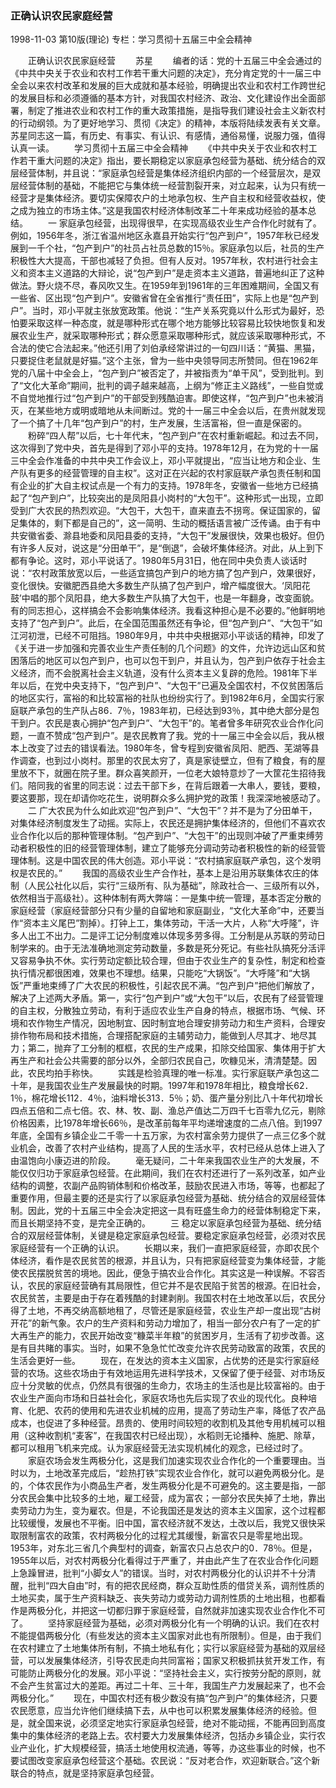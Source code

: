 ### 正确认识农民家庭经营

1998-11-03
第10版(理论)
专栏：学习贯彻十五届三中全会精神

　　正确认识农民家庭经营
　　苏星
　　编者的话：党的十五届三中全会通过的《中共中央关于农业和农村工作若干重大问题的决定》，充分肯定党的十一届三中全会以来农村改革和发展的巨大成就和基本经验，明确提出农业和农村工作跨世纪的发展目标和必须遵循的基本方针，对我国农村经济、政治、文化建设作出全面部署，制定了推进农业和农村工作的重大政策措施，是指导我们建设社会主义新农村的行动纲领。为了更好地学习、贯彻《决定》的精神，本版将陆续发表有关文章。苏星同志这一篇，有历史、有事实、有认识、有感情，通俗易懂，说服力强，值得认真一读。
　　学习贯彻十五届三中全会精神
　　《中共中央关于农业和农村工作若干重大问题的决定》指出，要长期稳定以家庭承包经营为基础、统分结合的双层经营体制，并且说：“家庭承包经营是集体经济组织内部的一个经营层次，是双层经营体制的基础，不能把它与集体统一经营割裂开来，对立起来，认为只有统一经营才是集体经济。要切实保障农户的土地承包权、生产自主权和经营收益权，使之成为独立的市场主体。”这是我国农村经济体制改革二十年来成功经验的基本总结。
　　一
    家庭承包经营，出现得很早，在实现高级农业生产合作化时就有了。例如，1956年冬，浙江省温州地区永嘉县开始实行“包产到户”，1957年秋已经发展到一千个社，“包产到户”的社员占社员总数的15％。家庭承包以后，社员的生产积极性大大提高，干部也减轻了负担。但有人反对。1957年秋，农村进行社会主义和资本主义道路的大辩论，说“包产到户”是走资本主义道路，普遍地纠正了这种做法。野火烧不尽，春风吹又生。在1959年到1961年的三年困难期间，全国又有一些省、区出现“包产到户”。安徽省曾在全省推行“责任田”，实际上也是“包产到户”。当时，邓小平就主张放宽政策。他说：“生产关系究竟以什么形式为最好，恐怕要采取这样一种态度，就是哪种形式在哪个地方能够比较容易比较快地恢复和发展农业生产，就采取哪种形式；群众愿意采取哪种形式，就应该采取哪种形式，不合法的使它合法起来。”他还引用了刘伯承经常讲过的一句四川话：“黄猫、黑猫，只要捉住老鼠就是好猫。”这个主张，曾为一些中央领导同志所赞同。但在1962年党的八届十中全会上，“包产到户”被否定了，并被指责为“单干风”，受到批判。到了“文化大革命”期间，批判的调子越来越高，上纲为“修正主义路线”，一些自觉或不自觉地推行过“包产到户”的干部受到残酷迫害。即使这样，“包产到户”也未被消灭，在某些地方或明或暗地从未间断过。党的十一届三中全会以后，在贵州就发现了一个搞了十几年“包产到户”的村，生产发展，生活富裕，但一直是保密的。
　　粉碎“四人帮”以后，七十年代末，“包产到户”在农村重新崛起。和过去不同，这次得到了党中央，首先是得到了邓小平的支持。1978年12月，在为党的十一届三中全会作准备的中共中央工作会议上，邓小平就提出，“应当让地方和企业、生产队有更多的经营管理的自主权”。这对正在兴起的农村家庭联产承包责任制和国有企业的扩大自主权试点是一个有力的支持。1978年冬，安徽省一些地方已经搞起了“包产到户”，比较突出的是凤阳县小岗村的“大包干”。这种形式一出现，立即受到广大农民的热烈欢迎。“大包干，大包干，直来直去不拐弯。保证国家的，留足集体的，剩下都是自己的”，这一简明、生动的概括语言被广泛传诵。由于有中共安徽省委、滁县地委和凤阳县委的支持，“大包干”发展很快，效果也极好。但仍有许多人反对，说这是“分田单干”，是“倒退”，会破坏集体经济。对此，从上到下都有争论。这时，邓小平说话了。1980年5月31日，他在同中央负责人谈话时说：“农村政策放宽以后，一些适宜搞包产到户的地方搞了包产到户，效果很好，变化很快。安徽肥西县绝大多数生产队搞了包产到户，增产幅度很大。‘凤阳花鼓’中唱的那个凤阳县，绝大多数生产队搞了大包干，也是一年翻身，改变面貌。有的同志担心，这样搞会不会影响集体经济。我看这种担心是不必要的。”他鲜明地支持了“包产到户”。此后，在全国范围虽然还有争论，但“包产到户”、“大包干”如江河初泄，已经不可阻挡。1980年9月，中共中央根据邓小平谈话的精神，印发了《关于进一步加强和完善农业生产责任制的几个问题》的文件，允许边远山区和贫困落后的地区可以包产到户，也可以包干到户，并且认为，包产到户依存于社会主义经济，而不会脱离社会主义轨道，没有什么资本主义复辟的危险。1981年下半年以后，在党中央支持下，“包产到户”、“大包干”已遍及全国农村，不仅贫困落后的地区实行，富裕的和比较富裕的社队也纷纷实行了。到1982年6月，全国实行家庭联产承包的生产队占86．7％，1983年初，已经达到93％，其中绝大部分是包干到户。农民是衷心拥护“包产到户”、“大包干”的。笔者曾多年研究农业合作化问题，一直不赞成“包产到户”。是农民教育了我。党的十一届三中全会以后，我从根本上改变了过去的错误看法。1980年冬，曾专程到安徽省凤阳、肥西、芜湖等县作调查，也到过小岗村。那里的农民太穷了，真是家徒壁立，但有了粮食，有的屋里放不下，就圈在院子里。群众喜笑颜开，一位老大娘特意炒了一大筐花生招待我们。陪同我的省里的同志说：过去干部下乡，在背后跟着一大串人，要钱，要粮，要这要那，现在却请你吃花生，说明群众多么拥护党的政策！我深深地被感动了。
　　二
    广大农民为什么如此欢迎“包产到户”、“大包干”？并不是为了分田单干，对集体经济制度发生了动摇。实际上，农民还是拥护集体经济的，但他们不喜欢农业合作化以后的那种管理体制。“包产到户”、“大包干”的出现则冲破了严重束缚劳动者积极性的旧的经营管理体制，建立了能够充分调动劳动者积极性的新的经营管理体制。这是中国农民的伟大创造。邓小平说：“农村搞家庭联产承包，这个发明权是农民的。”
　　我国的高级农业生产合作社，基本上是沿用苏联集体农庄的体制（人民公社化以后，实行“三级所有、队为基础”，除政社合一、三级所有以外，依然相当于高级社）。这种体制有两大弊端：一是集中统一管理，基本否定分散的家庭经营（家庭经营部分只有少量的自留地和家庭副业，“文化大革命”中，还要当作“资本主义尾巴”割掉）。打钟上工，集体劳动，干活一大片，人称“大呼隆”，许多人出工不出力。二是评工记分制度难以体现多劳多得。工分制是从苏联的劳动日制学来的。由于无法准确地测定劳动数量，多数是死分死记。有些社队搞死分活评又容易争执不休。实行劳动定额比较合理，但由于农业生产的复杂性，制定和检查执行情况都很困难，效果也不理想。结果，只能吃“大锅饭”。“大呼隆”和“大锅饭”严重地束缚了广大农民的积极性，引起农民不满。“包产到户”把他们解放了，解决了上述两大矛盾。第一，实行“包产到户”或“大包干”以后，农民有了经营管理的自主权，分散独立劳动，有利于适应农业生产自身的特点，根据市场、气候、环境和农作物生产情况，因地制宜、因时制宜地合理安排劳动力和生产资料，合理安排作物布局和技术措施，合理搭配家庭的主辅劳动力，能做到人尽其才、地尽其力；第二，抛弃了工分制的框框，农民的生产成果，扣除交给国家、集体用于扩大再生产和社会公共需要的部分以外，全部归农民自己，吹糠见米，清清楚楚。因此，农民均拍手称快。
　　实践是检验真理的唯一标准。实行家庭联产承包这二十年，是我国农业生产发展最快的时期。1997年和1978年相比，粮食增长62．1％，棉花增长112．4％，油料增长313．5％；奶、蛋产量分别比八十年代初增长四点五倍和二点七倍。农、林、牧、副、渔总产值达二万四千七百零九亿元，剔除价格因素，比1978年增长66％，是改革前每年平均递增速度的二点八倍。到1997年底，全国有乡镇企业二千零一十五万家，为农村富余劳力提供了一点三亿多个就业机会，改善了农村产业结构，提高了人民的生活水平，农村已经从总体上进入了由温饱向小康迈进的阶段。
　　毫无疑问，二十年来我国农业生产的大发展，不能仅仅归功于家庭承包经营。在此期间，我们在农村还进行了一系列改革，如产业结构的调整，农副产品购销体制和价格改革，鼓励农民进入市场，等等，也都起了重要作用，但最主要的还是实行了以家庭承包经营为基础、统分结合的双层经营体制。因此，党的十五届三中全会决定把这一具有旺盛生命力的经营体制稳定下来，而且长期坚持不变，是完全正确的。
　　三
    稳定以家庭承包经营为基础、统分结合的双层经营体制，关键是稳定家庭承包经营。要稳定家庭承包经营，必须对农民家庭经营有一个正确的认识。
　　长期以来，我们一直把家庭经营，亦即农民个体经济，看作是农民贫苦的根源，并且认为，只有把家庭经营变为集体经营，才能使农民摆脱贫苦的境地。因此，便急于搞农业合作化。其实这是一种误解。不容否认，农民的家庭经营确有其局限性，但它并不是农民陷于贫苦的根源。在旧社会，农民贫苦，主要是由于存在着残酷的封建剥削。我国农村在土地改革以后，农民分得了土地，不再交纳高额地租了，尽管还是家庭经营，农业生产却一度出现“古树开花”的新气象。农户的生产资料和劳动力增加了，相当一部分农户有了一定的扩大再生产的能力，农民开始改变“糠菜半年粮”的贫困岁月，生活有了初步改善。这是有目共睹的事实。当时，如果不急急忙忙改变允许农民劳动致富的政策，农民的生活会更好一些。
　　现在，在发达的资本主义国家，占优势的还是实行家庭经营的农场。这些农场由于有效地运用先进科学技术，又保留了便于经营、对市场反应十分灵敏的优点，仍然具有很强的生命力，农场主的生活也是比较富裕的。由于农业生产面向市场和日益社会化，家庭农场也先后实现了农业的现代化。良种培育、化肥、农药的使用和先进农业机械的应用，提高了劳动生产率，降低了农产品成本，也促进了多种经营。昂贵的、使用时间较短的收割机及其他专用机械可以租用（这种收割机“麦客”，在我国农村已经出现），水稻则无论播种、施肥、除草，都可以租用飞机来完成。认为家庭经营无法实现机械化的观念，已经过时了。
　　家庭农场会发生两极分化，这是我们加速实现农业合作化的一个重要理由。当时以为，土地改革完成后，“趁热打铁”实现农业合作化，就可以避免两极分化。是的，个体农民作为小商品生产者，发生两极分化是不可避免的。这主要是指，一部分农民会集中比较多的土地，雇工经营，成为富农；一部分农民失掉了土地，靠出卖劳动力为生，变为雇农。但是，不论我国还是发达的资本主义国家，这个过程都比较缓慢，发展也不平衡。旧中国，富农经济就不发达，土改以后，我党又很快采取限制富农的政策，农村两极分化的过程尤其缓慢，新富农只是零星地出现。1953年，对东北三省几个典型村的调查，新富农只占总农户的0．78％。但是，1955年以后，对农村两极分化看得过于严重了，并由此产生了在农业合作化问题上急躁冒进，批判“小脚女人”的错误。当时，对农村两极分化的认识并不十分清醒，批判“四大自由”时，有的把农民经商，群众互助性质的借贷关系，调剂性质的土地买卖，属于生产资料缺乏、丧失劳动力或劳动力调剂性质的土地出租，也都看作是两极分化，并把这一切都归罪于家庭经营，自然就非加速实现农业合作化不可了。
　　坚持家庭经营为基础，必须对两极分化有一个明确的认识。我们在农村不能提倡两极分化（有些发达的资本主义国家对此也有所限制）。但是，由于我们在农村建立了土地集体所有制，不搞土地私有化；实行以家庭经营为基础的双层经营，可以发展集体经济，引导农民走向共同富裕；国家又积极抓扶贫开发工作，有可能防止两极分化的发展。邓小平说：“坚持社会主义，实行按劳分配的原则，就不会产生贫富过大的差距。再过二十年、三十年，我国生产力发展起来了，也不会两极分化。”
　　现在，中国农村还有极少数没有搞“包产到户”的集体经济，只要农民愿意，应当允许他们继续搞下去，从中也可以积累发展集体经济的经验。但是，就全国来说，必须坚定地实行家庭承包经营，绝对不能动摇，不能再回到高度集中的集体经济的老路上去。农村要大力发展集体经济，包括办乡镇企业，实行农业产业化，扩大规模经营，搞活土地使用权流通，等等，办这些事业的时候，也不要试图改变家庭承包经营这个基础。农民说：“反对老合作，欢迎新联合。”这个新联合的特点，就是坚持家庭承包经营。
